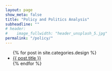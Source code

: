 ```yaml
---
layout: page
show_meta: false
title: "Policy and Politics Analysis"
subheadline: ""
# header:
#    image_fullwidth: "header_unsplash_5.jpg"
permalink: "/policy/"
---
```

<ul>
    {% for post in site.categories.design %}
    <li><a href="{{ site.url }}{{ site.baseurl }}{{ post.url }}">{{ post.title }}</a></li>
    {% endfor %}
</ul>